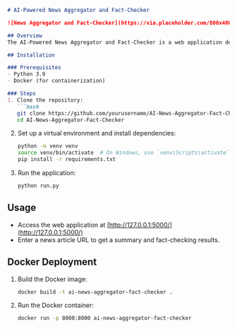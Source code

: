 ```markdown
# AI-Powered News Aggregator and Fact-Checker

![News Aggregator and Fact-Checker](https://via.placeholder.com/800x400.png?text=AI-Powered+News+Aggregator+and+Fact-Checker)

## Overview
The AI-Powered News Aggregator and Fact-Checker is a web application designed to collect news articles from various sources, summarize them, and verify their credibility using natural language processing (NLP) techniques. The application leverages pre-trained models for summarization and fact-checking, providing users with concise and reliable information.

## Installation

### Prerequisites
- Python 3.9
- Docker (for containerization)

### Steps
1. Clone the repository:
   ```bash
   git clone https://github.com/yourusername/AI-News-Aggregator-Fact-Checker.git
   cd AI-News-Aggregator-Fact-Checker
   ```

2. Set up a virtual environment and install dependencies:
   ```bash
   python -m venv venv
   source venv/bin/activate  # On Windows, use `venv\Scripts\activate`
   pip install -r requirements.txt
   ```

3. Run the application:
   ```bash
   python run.py
   ```

## Usage
- Access the web application at [http://127.0.0.1:5000/](http://127.0.0.1:5000/)
- Enter a news article URL to get a summary and fact-checking results.

## Docker Deployment

1. Build the Docker image:
   ```bash
   docker build -t ai-news-aggregator-fact-checker .
   ```

2. Run the Docker container:
   ```bash
   docker run -p 8000:8000 ai-news-aggregator-fact-checker
   ```
